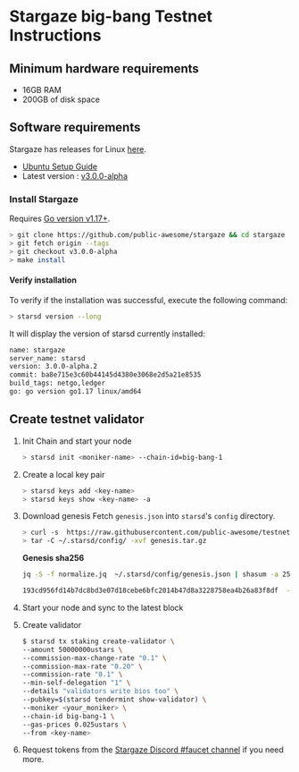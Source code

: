 # Stargaze big-bang Testnet Instructions

## Minimum hardware requirements

- 16GB RAM
- 200GB of disk space

## Software requirements

Stargaze has releases for Linux [here](https://github.com/public-awesome/stargaze/releases/tag/v3.0.0-alpha).

- [Ubuntu Setup Guide](./ubuntu.md)
- Latest version : [v3.0.0-alpha](https://github.com/public-awesome/stargaze/releases/tag/v3.0.0-alpha)

### Install Stargaze

Requires [Go version v1.17+](https://golang.org/doc/install).

```sh
> git clone https://github.com/public-awesome/stargaze && cd stargaze
> git fetch origin --tags
> git checkout v3.0.0-alpha
> make install
```

#### Verify installation

To verify if the installation was successful, execute the following command:

```sh
> starsd version --long
```

It will display the version of starsd currently installed:

```sh
name: stargaze
server_name: starsd
version: 3.0.0-alpha.2
commit: ba8e715e3c60b44145d4380e3068e2d5a21e8535
build_tags: netgo,ledger
go: go version go1.17 linux/amd64
```

## Create testnet validator

1. Init Chain and start your node

   ```sh
   > starsd init <moniker-name> --chain-id=big-bang-1
   ```

2. Create a local key pair

   ```sh
   > starsd keys add <key-name>
   > starsd keys show <key-name> -a
   ```

3. Download genesis
   Fetch `genesis.json` into `starsd`'s `config` directory.

   ```sh
   > curl -s  https://raw.githubusercontent.com/public-awesome/testnets/main/big-bang-1/genesis/genesis.tar.gz > genesis.tar.gz
   > tar -C ~/.starsd/config/ -xvf genesis.tar.gz
   ```

   **Genesis sha256**

   ```sh
   jq -S -f normalize.jq  ~/.starsd/config/genesis.json | shasum -a 256

   193cd956fd14b7dc8bd3e07d18cebe6bfc2014b47d8a3228758ea4b26a83f8df  -
   ```

4. Start your node and sync to the latest block

5. Create validator

   ```sh
   $ starsd tx staking create-validator \
   --amount 50000000ustars \
   --commission-max-change-rate "0.1" \
   --commission-max-rate "0.20" \
   --commission-rate "0.1" \
   --min-self-delegation "1" \
   --details "validators write bios too" \
   --pubkey=$(starsd tendermint show-validator) \
   --moniker <your_moniker> \
   --chain-id big-bang-1 \
   --gas-prices 0.025ustars \
   --from <key-name>
   ```

6. Request tokens from the [Stargaze Discord #faucet channel](https://discord.gg/stargaze) if you need more.
